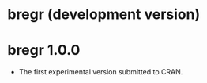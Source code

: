 # bregr (development version)


# bregr 1.0.0

* The first experimental version submitted to CRAN.

